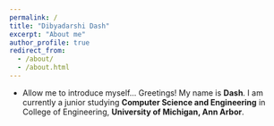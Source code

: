 ```yaml
---
permalink: /
title: "Dibyadarshi Dash"
excerpt: "About me"
author_profile: true
redirect_from: 
  - /about/
  - /about.html
---
```

* Allow me to introduce myself...
  Greetings!
  My name is  __Dash__.
  I am currently a junior studying __Computer Science and Engineering__ in College of Engineering, __University of Michigan, Ann Arbor__.
